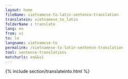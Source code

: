 ```yaml
---
layout: home
fileName: vietnamese-to-latin-sentence-translation
translatein: vietnamese_to_latin
folderName : translate
lang: en
from: vi
to: la
langname: vietnamese-to
permalink: /vietnamese-to-latin-sentence-translation
tool: sentence-translations
matchurls: en&&vi
---
```

{% include section/translateinto.html %}
